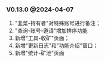 ### V0.13.0 @2024-04-07

1. "韭菜-持有者"对特殊账号进行备注；
2. "查询-账号-邀请"增加排序功能
3. 新增"工具-收矿"页面；
4. 新增"更新日志"和"功能介绍"窗口；
5. 新增"统计-矿池"页面

